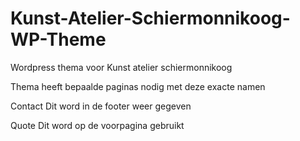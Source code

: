 # Kunst-Atelier-Schiermonnikoog-WP-Theme

Wordpress thema voor Kunst atelier schiermonnikoog

Thema heeft bepaalde paginas nodig met deze exacte namen

Contact
Dit word in de footer weer gegeven

Quote
Dit word op de voorpagina gebruikt

